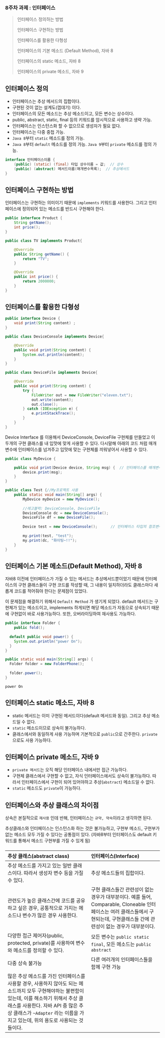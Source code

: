 ### 8주차 과제 : 인터페이스

> 인터페이스 정의하는 방법
>
> 인터페이스 구현하는 방법
>
> 인터페이스를 활용한 다형성
>
> 인터페이스의 기본 메소드 (Default Method), 자바 8
>
> 인터페이스의 static 메소드, 자바 8
>
> 인터페이스의 private 메소드, 자바 9



## 인터페이스 정의

- 인터페이스는 추상 메서드의 집합이다. 
- 구현된 것이 없는 설계도(껍데기) 이다.
- 인터페이스의 모든 메소드는 추상 메소드이고, 모든 변수는 상수이다.
- public, abstract, static, final 등의 키워드를 암시적으로 사용하고 생략 가능.
- 인터페이스는 인스턴스화 할 수 없으므로 생성자가 필요 없다.
- 인터페이스는 다중 중첩 가능.
- `Java 8`부터  `static` 메소드를 정의 가능.
- `Java 8`부터  `default` 메소드를 정의 가능.
  `Java 9`부터  `private` 메소드를 정의 가능.

```java
interface 인터페이스이름 {
	(public) (static) (final) 타입 상수이름 = 값;	// 상수
	(public) (abstract) 메서드이름(매개변수목록);	// 추상메서드
}
```



## 인터페이스 구현하는 방법

인터페이스는 구현하는 의미이기 때문에 `implements` 키워드를 사용한다. 그리고 인터페이스에 정의되어 있는 메소드를 반드시 구현해야 한다.

```java
public interface Product {
	String getName();
	int price();
}
```

```java
public class TV implements Product{

	@Override
	public String getName() {
		return "TV";
	}

	@Override
	public int price() {
		return 2000000;
	}	
}
```



## 인터페이스를 활용한 다형성

```java
public interface Device {
    void print(String content) ;
}

```

```java
public class DeviceConsole implements Device{

	@Override
	public void print(String content) {
		System.out.println(content);		
	}
}
```



```java
public class DeviceFile implements Device{

	@Override
	public void print(String content) {
		try {
			FileWriter out = new FileWriter("eleven.txt");
			out.write(content);
			out.close();
		} catch (IOException e) {
			e.printStackTrace();
		}
	}    
}
```

Device Interface 를 이용해서 DeviceConsole, DeviceFile 구현체를 만들었고 이 두개의 구현 클래스를 내 입맛에 맞게 사용할 수 있다. 다시말해 아래의 코드 처럼 매개변수에 인터페이스를 넘겨주고 입맛에 맞는 구현체를 끼워넣어서 사용할 수 있다.

```java
public class MyDevice {

	public void print(Device device, String msg) {	// 인터페이스를 매개변수로 사용할 수 있다.
		device.print(msg);
	}
}

```

```java
public class Test {//My프로젝트 사용
    public static void main(String[] args) {
	    MyDevice myDevice = new MyDevice();
	    
	    //레고블럭: DeviceConsole, DeviceFile 
	    DeviceConsole dc = new DeviceConsole();
	    DeviceFile df = new DeviceFile();
	    
	    Device test = new DeviceConsole();		// 인터페이스 타입의 참조변수로 이를 구현한 클래스의 인스턴스를 가리킬 수 있다.
	    
	    my.print(test, "test");
	    my.print(dc, "화이팅~!!");
	}
}

```



## 인터페이스 기본 메소드(Default Method), 자바 8

자바8 이전에 인터페이스가 가질 수 있는 메서드는 추상메서드뿐이었기 때문에 인터페이스의 구현 클래스들이 구현 코드를 작성할 때, 그 내용이 일치하더라도 클래스마다 새롭게 코드를 적어줘야 한다는 문제점이 있었다.

이 문제점을 해결하기 위해서 `Default Method` 가 생기게 되었다. default 메서드는 구현체가 있는 메소드이고, implements 하게되면 해당 메소드가 자동으로 상속되기 때문에 구현없이 바로 사용가능하다. 또한, 오버라이딩하여 재사용도 가능하다.

```java
public interface Folder {
	public fold();
  
  default public void power() {
    System.out.println("power On");
  }
}
```

```java
public static void main(String[] args) {
  Folder folder = new FolderPhone();
  
  folder.power();
}

```

```
power On
```



## 인터페이스 static 메소드, 자바 8

- static 메서드는 이미 구현된 메서드이다(default 메서드와 동일). 그리고 추상 메소드일 수 없다.
- `static` 메소드이므로 상속이 불가능하다.  
- 클래스에서와 동일하게 사용 가능하며 기본적으로 `public`으로 간주한다. `private` 으로도 사용 가능하다.



## 인터페이스 private 메소드, 자바 9

- `private 메서드`는 오직 해당 인터페이스 내에서만 접근 가능하다.
- 구현체 클래스에서 구현할 수 없고,  자식 인터페이스에서도 상속이 불가능하다. 따라서 인터페이스에서 구현이 되어 있어야하고 추상(`abstract`) 메소드일 수 없다.
- `static` 메소드도 `private`이 가능하다.



## 인터페이스와 추상 클래스의 차이점

상속은 본질적으로 `재사용` 인데 반해, 인터페이스는 `규약, 약속`이라고 생각하면 된다. 

추상클래스와 인터페이스는 인스턴스화 하는 것은 불가능하고, 구현부 메소드, 구현부가 없는 메소드 모두 가질 수 있다는 공통점이 있다. (자바8부터 인터페이스도 default 키워드를 통해서 메소드 구현부를 가질 수 있게 됨)

### 

| 추상 클래스(abstract class)                                  | 인터페이스(Interface)                                        |
| :----------------------------------------------------------- | :----------------------------------------------------------- |
| 추상 메소드를 가지고 있는 일반 클래스이다. 따라서 생성자 변수 등을 가질 수 있다. | 추상 메소드들의 집합이다.                                    |
| 관련도가 높은 클래스간에 코드를 공유하고 싶은 경우, 공통적으로 가지는 메소드나 변수가 많은 경우 사용한다. | 구현 클래스들간 관련성이 없는 경우가 대부분이다. 예를 들어, Comparable, Cloneable 인터페이스는 여러 클래스들에서 구현되는데, 구현클래스들 간에 관련성이 없는 경우가 대부분이다. |
| 다양한 접근 제어자(public, protected, private)를 사용하여 변수와 메소드를 정의할 수 있다. | 모든 변수는 `public static final`, 모든 메소드는 `public abstract` |
| 다중 상속 불가능                                             | 다른 여러개의 인터페이스들을 함께 구현 가능                  |
| 많은 추상 메소드를 가진 인터페이스를 사용할 경우, 사용하지 않아도 되는 메소드까지 모두 구현해야하는 불편함이 있는데, 이를 해소하기 위해서  추상 클래스를 사용한다. 자바 API 중 많은 추상 클래스가 `~Adapter` 라는 이름을 가지고 있는데, 위의 용도로 사용되는 것들이다. |                                                              |



